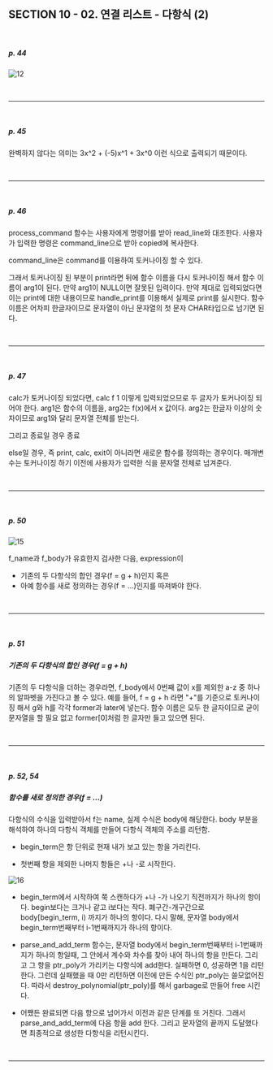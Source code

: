 ## SECTION 10 - 02. 연결 리스트 - 다항식 (2)

<Br>

##### p. 44

![12](https://user-images.githubusercontent.com/75867748/109967515-dd546880-7d34-11eb-82c4-b506aede671c.png)

<Br>

---

<Br>

##### p. 45

완벽하지 않다는 의미는 3x^2 + (-5)x^1 + 3x^0 이런 식으로 출력되기 때문이다.

<Br>

---

<Br>

##### p. 46

process_command 함수는 사용자에게 명령어를 받아 read_line와 대조한다. 사용자가 입력한 명령은 command_line으로 받아 copied에 복사한다.

command_line은 command를 이용하여 토커나이징 할 수 있다.

그래서 토커나이징 된 부분이 print라면 뒤에 함수 이름을 다시 토커나이징 해서 함수 이름이 arg1이 된다. 만약 arg1이 NULL이면 잘못된 입력이다. 만약 제대로 입력되었다면 이는 print에 대한 내용이므로 handle_print를 이용해서 실제로 print를 실시한다. 함수 이름은 어차피 한글자이므로 문자열이 아닌 문자열의 첫 문자 CHAR타입으로 넘기면 된다.

<Br>

---

<Br>

##### p. 47

calc가 토커나이징 되었다면, calc f 1 이렇게 입력되었으므로 두 글자가 토커나이징 되어야 한다. arg1은 함수의 이름을, arg2는 f(x)에서 x 값이다. arg2는 한글자 이상의 숫자이므로 arg1와 달리 문자열 전체를 받는다.

그리고 종료일 경우 종료

else일 경우, 즉 print, calc, exit이 아니라면 새로운 함수를 정의하는 경우이다. 매개변수는 토커나이징 하기 이전에 사용자가 입력한 식을 문자열 전체로 넘겨준다.

<Br>

---

<Br>

##### p. 50

![15](https://user-images.githubusercontent.com/75867748/109970327-44275100-7d38-11eb-94e8-85b0e9b4b617.png)

f_name과 f_body가 유효한지 검사한 다음, expression이

- 기존의 두 다항식의 합인 경우(f = g + h)인지 혹은
- 아예 함수를 새로 정의하는 경우(f = ...)인지를 따져봐야 한다.

<Br>

---

<Br>

##### p. 51

##### 기존의 두 다항식의 합인 경우(f = g + h)

기존의 두 다항식을 더하는 경우라면, f_body에서 0번째 값이 x를 제외한 a-z 중 하나의 알파벳을 가진다고 볼 수 있다.
예를 들어, f = g + h 라면 "+"를 기준으로 토커나이징 해서 g와 h를 각각 former과 later에 넣는다. 함수 이름은 모두 한 글자이므로 굳이 문자열을 할 필요 없고 former[0]처럼 한 글자만 들고 있으면 된다.

<Br>

---

<Br>

##### p. 52, 54

##### 함수를 새로 정의한 경우(f = ...)

다항식의 수식을 입력받아서 f는 name, 실제 수식은 body에 해당한다. body 부분을 해석하여 하나의 다항식 객체를 만들어 다항식 객체의 주소를 리턴함.

- begin_term은 항 단위로 현재 내가 보고 있는 항을 가리킨다.

- 첫번째 항을 제외한 나머지 항들은 +나 -로 시작한다.

![16](https://user-images.githubusercontent.com/75867748/109977055-c2d3bc80-7d3f-11eb-891e-5f1eeb77d7ba.png)

- begin_term에서 시작하여 쭉 스캔하다가 +나 -가 나오기 직전까지가 하나의 항이다. begin보다는 크거나 같고 i보다는 작다. 폐구간-개구간으로 body[begin_term, i) 까지가 하나의 항이다. 다시 말해, 문자열 body에서 begin_term번째부터 i-1번째까지가 하나의 항이다.

- parse_and_add_term 함수는, 문자열 body에서 begin_term번째부터 i-1번째까지가 하나의 항일때, 그 안에서 계수와 차수를 찾아 내어 하나의 항을 만든다. 그리고 그 항을 ptr_poly가 가리키는 다항식에 add한다. 실패하면 0, 성공하면 1을 리턴한다. 그런데 실패했을 때 0만 리턴하면 이전에 만든 수식인 ptr_poly는 쓸모없어진다. 따라서 destroy_polynomial(ptr_poly)를 해서 garbage로 만들어 free 시킨다.

- 어쨌든 완료되면 다음 항으로 넘어가서 이전과 같은 단계를 또 거친다. 그래서 parse_and_add_term에 다음 항을 add 한다. 그리고 문자열의 끝까지 도달했다면 최종적으로 생성한 다항식을 리턴시킨다.

<Br>

---

<Br>

